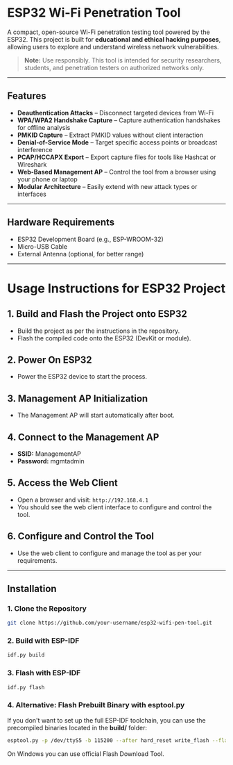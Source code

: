 # ESP32 Wi-Fi Penetration Tool

A compact, open-source Wi-Fi penetration testing tool powered by the ESP32. This project is built for **educational and ethical hacking purposes**, allowing users to explore and understand wireless network vulnerabilities.

> **Note:** Use responsibly. This tool is intended for security researchers, students, and penetration testers on authorized networks only.

---

## Features

- **Deauthentication Attacks** – Disconnect targeted devices from Wi-Fi
- **WPA/WPA2 Handshake Capture** – Capture authentication handshakes for offline analysis
- **PMKID Capture** – Extract PMKID values without client interaction
- **Denial-of-Service Mode** – Target specific access points or broadcast interference
- **PCAP/HCCAPX Export** – Export capture files for tools like Hashcat or Wireshark
- **Web-Based Management AP** – Control the tool from a browser using your phone or laptop
- **Modular Architecture** – Easily extend with new attack types or interfaces

---

## Hardware Requirements

- ESP32 Development Board (e.g., ESP-WROOM-32)
- Micro-USB Cable
- External Antenna (optional, for better range)

---

# Usage Instructions for ESP32 Project

## 1. Build and Flash the Project onto ESP32
- Build the project as per the instructions in the repository.
- Flash the compiled code onto the ESP32 (DevKit or module).

## 2. Power On ESP32
- Power the ESP32 device to start the process.

## 3. Management AP Initialization
- The Management AP will start automatically after boot.

## 4. Connect to the Management AP
- **SSID:** ManagementAP
- **Password:** mgmtadmin

## 5. Access the Web Client
- Open a browser and visit: `http://192.168.4.1`
- You should see the web client interface to configure and control the tool.

## 6. Configure and Control the Tool
- Use the web client to configure and manage the tool as per your requirements.


---

## Installation

### 1. Clone the Repository
```bash
git clone https://github.com/your-username/esp32-wifi-pen-tool.git
```

### 2. Build with ESP-IDF

```bash
idf.py build
```

### 3. Flash with ESP-IDF

```bash
idf.py flash
```

### 4. Alternative: Flash Prebuilt Binary with esptool.py

If you don't want to set up the full ESP-IDF toolchain, you can use the precompiled binaries located in the **build/** folder:
```bash
esptool.py -p /dev/ttyS5 -b 115200 --after hard_reset write_flash --flash_mode dio --flash_freq 40m --flash_size detect 0x8000 build/partition_table/partition-table.bin 0x1000 build/bootloader/bootloader.bin 0x10000 build/esp32-wifi-penetration-tool.bin
```

On Windows you can use official Flash Download Tool.


